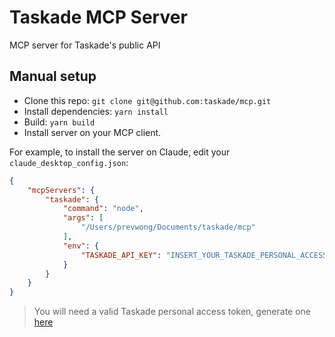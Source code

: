 # Taskade MCP Server

MCP server for Taskade's public API

## Manual setup

- Clone this repo: `git clone git@github.com:taskade/mcp.git`
- Install dependencies: `yarn install`
- Build: `yarn build`
- Install server on your MCP client.

For example, to install the server on Claude, edit your `claude_desktop_config.json`:

```json
{
    "mcpServers": {
        "taskade": {
            "command": "node",
            "args": [
                "/Users/prevwong/Documents/taskade/mcp"
            ],
            "env": {
                "TASKADE_API_KEY": "INSERT_YOUR_TASKADE_PERSONAL_ACCESS_TOKEN_HERE"
            }
        }
    }
}
```

> You will need a valid Taskade personal access token, generate one [here](https://www.taskade.com/settings/password)

